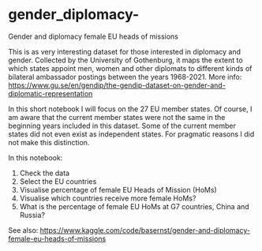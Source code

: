 # gender_diplomacy-
Gender and diplomacy female EU heads of missions 



This is as very interesting dataset for those interested in diplomacy and gender. Collected by the University of Gothenburg, it maps the extent to which states appoint men, women and other diplomats to different kinds of bilateral ambassador postings between the years 1968-2021. More info: https://www.gu.se/en/gendip/the-gendip-dataset-on-gender-and-diplomatic-representation

In this short notebook I will focus on the 27 EU member states. Of course, I am aware that the current member states were not the same in the beginning years included in this dataset. Some of the current member states did not even exist as independent states. For pragmatic reasons I did not make this distinction.

In this notebook:

1. Check the data
1. Select the EU countries
1. Visualise percentage of female EU Heads of Mission (HoMs)
1. Visualise which countries receive more female HoMs?
1. What is the percentage of female EU HoMs at G7 countries, China and Russia?

See also: https://www.kaggle.com/code/basernst/gender-and-diplomacy-female-eu-heads-of-missions

